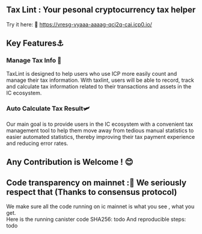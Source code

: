## Tax Lint : Your pesonal cryptocurrency tax helper
Try it here:  🧭
https://vresg-vyaaa-aaaag-qcj2q-cai.icp0.io/

## Key Features⚓
### Manage Tax Info 📜
TaxLint is designed to help users who use ICP more easily count and manage their tax information. With taxlint, users will be able to record, track and calculate tax information related to their transactions and assets in the IC ecosystem.
### Auto Calculate Tax Result🛩️
Our main goal is to provide users in the IC ecosystem with a convenient tax management tool to help them move away from tedious manual statistics to easier automated statistics, thereby improving their tax payment experience and reducing error rates.
## Any Contribution is Welcome ! 😊

## Code transparency on mainnet :💎 We seriously respect that (Thanks to consensus protocol)
We make sure all the code running on ic mainnet is what you see , what you get.  
Here is the running canister code SHA256: todo
And reproducible steps: todo


